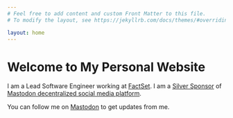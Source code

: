 ```yaml
---
# Feel free to add content and custom Front Matter to this file.
# To modify the layout, see https://jekyllrb.com/docs/themes/#overriding-theme-defaults

layout: home
---
```


# Welcome to My Personal Website

I am a Lead Software Engineer working at [FactSet](https://www.factset.com/).
I am a [Silver Sponsor](https://joinmastodon.org/sponsors) of [Mastodon decentralized social media platform](https://joinmastodon.org/).

You can follow me on <a rel="me" href="https://mastodon.social/@ismailarilik">Mastodon</a> to get updates from me.
